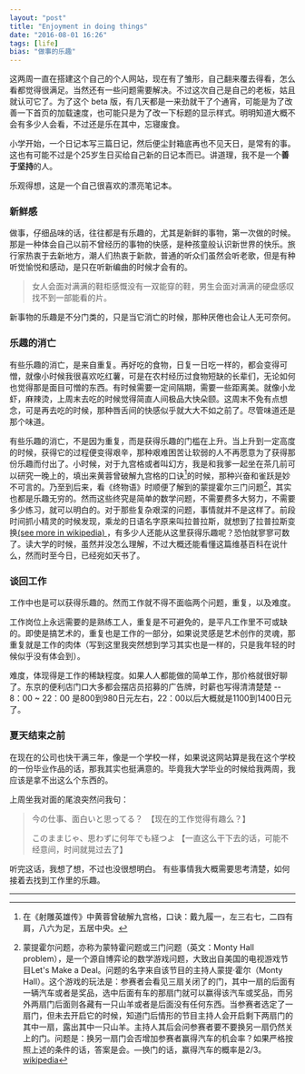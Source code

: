```yaml
---
layout: "post"
title: "Enjoyment in doing things"
date: "2016-08-01 16:26"
tags: [life]
bias: "做事的乐趣"
---
```



这两周一直在搭建这个自己的个人网站，现在有了雏形，自己翻来覆去得看，怎么看都觉得很满足。当然还有一些问题需要解决。不过这次自己是自己的老板，姑且就认可它了。为了这个 beta 版，有几天都是一来劲就干了个通宵，可能是为了改善一下首页的加载速度，也可能只是为了改一下标题的显示样式。明明知道大概不会有多少人会看，不过还是乐在其中，忘寝废食。

小学开始，一个日记本写三篇日记，然后便尘封箱底再也不见天日，是常有的事。这也有可能不过是个25岁生日买给自己新的日记本而已。讲道理，我不是一个**善于坚持**的人。

乐观得想，这是一个自己很喜欢的漂亮笔记本。

### 新鲜感

做事，仔细品味的话，往往都是有乐趣的，尤其是新鲜的事物，第一次做的时候。那是一种体会自己以前不曾经历的事物的快感，是种孩童般认识新世界的快乐。旅行家热衷于去新地方，潮人们热衷于新款，普通的听众们虽然会听老歌，但是有种听觉愉悦和感动，是只在听新编曲的时候才会有的。

> 女人会面对满满的鞋柜感慨没有一双能穿的鞋，男生会面对满满的硬盘感叹找不到一部能看的片。

新事物的乐趣是不分门类的，只是当它消亡的时候，那种厌倦也会让人无可奈何。

### 乐趣的消亡

有些乐趣的消亡，是来自重复。再好吃的食物，日复一日吃一样的，都会变得可憎，就像小时候我很喜欢吃红薯，可是在农村经历过食物短缺的长辈们，无论如何也觉得那是面目可憎的东西。有时候需要一定间隔期，需要一些距离美。就像小龙虾，麻辣烫，上周末去吃的时候觉得简直人间极品大快朵颐。这周末不免有点想念，可是再去吃的时候，那种唇舌间的快感似乎就大大不如之前了。尽管味道还是那个味道。

有些乐趣的消亡，不是因为重复，而是获得乐趣的门槛在上升。当上升到一定高度的时候，获得它的过程便变得艰辛，那种艰难困苦让软弱的人不再愿意为了获得那份乐趣而付出了。小时候，对于九宫格或者叫幻方，我是和我爹一起坐在茶几前可以研究一晚上的，填出来黄蓉曾破解九宫格的口诀[^1]的时候，那种兴奋和雀跃是妙不可言的。乃至到后来，看《终物语》时顺便了解到的蒙提霍尔三门问题[^2]，其实也都是乐趣无穷的。然而这些终究是简单的数学问题，不需要费多大努力，不需要多少练习，就可以明白的。对于那些复杂艰深的问题，事情就并不是这样了。前段时间抓小精灵的时候发现，乘龙的日语名字原来叫拉普拉斯，就想到了拉普拉斯变换[(see more in wikipedia) ](https://zh.wikipedia.org/wiki/%E6%8B%89%E6%99%AE%E6%8B%89%E6%96%AF%E5%8F%98%E6%8D%A2)，有多少人还能从这里获得乐趣呢？恐怕就寥寥可数了。读大学的时候，虽然并没怎么理解，不过大概还能看懂这篇维基百科在说什么，然而时至今日，已经宛如天书了。

### 谈回工作

工作中也是可以获得乐趣的。然而工作就不得不面临两个问题，重复，以及难度。

工作岗位上永远需要的是熟练工人，重复是不可避免的，是平凡工作里不可或缺的。即使是搞艺术的，重复也是工作的一部分，如果说灵感是艺术创作的灵魂，那重复就是工作的肉体（写到这里我突然想到学习其实也是一样的，只是我年轻的时候似乎没有体会到）。

难度，体现得是工作的稀缺程度。如果人人都能做的简单工作，那价格就很好聊了。东京的便利店门口大多都会摆店员招募的广告牌，时薪也写得清清楚楚 -- 8：00 ~ 22：00 是800到980日元左右，22：00以后大概就是1100到1400日元了。

### 夏天结束之前

在现在的公司也快干满三年，像是一个学校一样，如果说这网站算是我在这个学校的一份毕业作品的话，那我其实也挺满意的。毕竟我大学毕业的时候给我两周，我应该是拿不出这么个东西的。

上周坐我对面的尾浪突然问我句：

>  今の仕事、面白いと思ってる？　【现在的工作觉得有趣么？】
>
> このままじゃ、思わずに何年でも経つよ 【一直这么干下去的话，可能不经意间，时间就晃过去了】

听完这话，我想了想，不过也没很想明白。
有些事情我大概需要思考清楚，如何接着去找到工作里的乐趣。

<!-- ### Pokemon Go

![the PokemonGo players in Sinjuku Park](../../img/2016/08/IMG_4192.JPG)

最近Pokemon Go 火得不要不要的，今年如果要评什么全球最具影响力之类的奖项，我想 Pokemon Go 团队应该一定会被纳入考虑范围。 -->











---
[^1]:在《射雕英雄传》中黄蓉曾破解九宫格，口诀：戴九履一，左三右七，二四有肩，八六为足，五居中央。
[^2]:蒙提霍尔问题，亦称为蒙特霍问题或三门问题（英文：Monty Hall problem），是一个源自博弈论的数学游戏问题，大致出自美国的电视游戏节目Let's Make a Deal。问题的名字来自该节目的主持人蒙提·霍尔（Monty Hall）。这个游戏的玩法是：参赛者会看见三扇关闭了的门，其中一扇的后面有一辆汽车或者是奖品，选中后面有车的那扇门就可以赢得该汽车或奖品，而另外两扇门后面则各藏有一只山羊或者是后面没有任何东西。当参赛者选定了一扇门，但未去开启它的时候，知道门后情形的节目主持人会开启剩下两扇门的其中一扇，露出其中一只山羊。主持人其后会问参赛者要不要换另一扇仍然关上的门。问题是：换另一扇门会否增加参赛者赢得汽车的机会率？如果严格按照上述的条件的话，答案是会。—换门的话，赢得汽车的概率是2/3。[wikipedia](https://zh.wikipedia.org/wiki/%E8%92%99%E6%8F%90%E9%9C%8D%E7%88%BE%E5%95%8F%E9%A1%8C)
